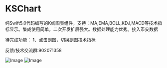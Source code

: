 # KSChart
纯Swift5.0代码编写的K线图表组件，支持：MA,EMA,BOLL,KDJ,MACD等技术指标显示。集成使用简单，二次开发扩展强大。数据处理能力优秀。接入币安数据

待完成功能：
1、点击副图，切换副图技术指标

反馈/技术交流群:902071358

![Image](https://github.com/saeipi/KSChart/blob/master/Resources/wonbtc.png)
![Image](https://github.com/saeipi/KSChart/blob/master/Resources/mamacd.png)

